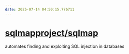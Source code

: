 ```yaml
---
date: 2025-07-14 04:50:15.776711
---
```


# [sqlmapproject/sqlmap](https://github.com/sqlmapproject/sqlmap)

automates finding and exploiting SQL injection in databases